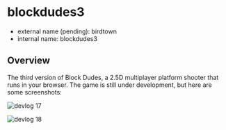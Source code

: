 # blockdudes3

 * external name (pending): birdtown
 * internal name: blockdudes3
 
## Overview

The third version of Block Dudes, a 2.5D multiplayer platform shooter that runs in your browser. The game is still under development, but here are some screenshots:

![devlog 17](https://raw.githubusercontent.com/bchoi12/blockdudes3/master/devlog17.png)

![devlog 18](https://raw.githubusercontent.com/bchoi12/blockdudes3/master/devlog18.png)
